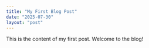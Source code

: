 ```yaml
---
title: "My First Blog Post"
date: "2025-07-30"
layout: "post"
---
```


This is the content of my first post. Welcome to the blog!